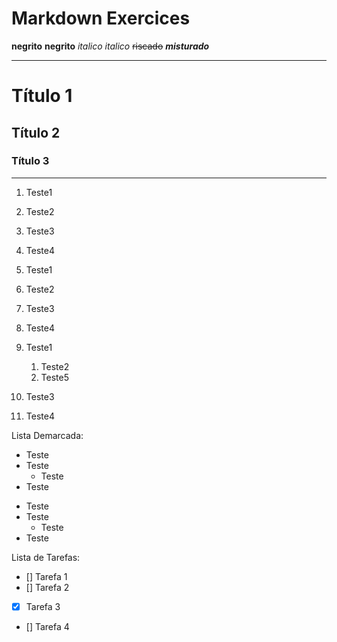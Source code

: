 # Markdown Exercices

**negrito**
__negrito__
*italico*
_italico_
~~riscado~~
**_misturado_**
***
# Título 1
## Título 2
### Título 3
---
1. Teste1
1. Teste2
1. Teste3
1. Teste4

1. Teste1
5. Teste2
99. Teste3
678. Teste4

1. Teste1
	1. Teste2
	1. Teste5
1. Teste3
1. Teste4

Lista Demarcada:

* Teste
* Teste
	* Teste
* Teste

- Teste
- Teste
	- Teste
- Teste

Lista de Tarefas:

- [] Tarefa 1
- [] Tarefa 2
- [x] Tarefa 3
- [] Tarefa 4

